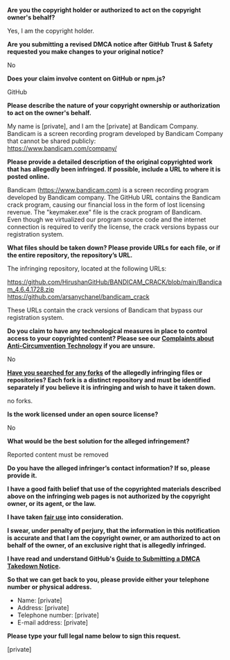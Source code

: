**Are you the copyright holder or authorized to act on the copyright owner's behalf?**

Yes, I am the copyright holder.

**Are you submitting a revised DMCA notice after GitHub Trust & Safety requested you make changes to your original notice?**

No

**Does your claim involve content on GitHub or npm.js?**

GitHub

**Please describe the nature of your copyright ownership or authorization to act on the owner's behalf.**

My name is [private], and I am the [private] at Bandicam Company.  
Bandicam is a screen recording program developed by Bandicam Company that cannot be shared publicly:  
https://www.bandicam.com/company/

**Please provide a detailed description of the original copyrighted work that has allegedly been infringed. If possible, include a URL to where it is posted online.**

Bandicam (https://www.bandicam.com) is a screen recording program developed by Bandicam company. The GitHub URL contains the Bandicam crack program, causing our financial loss in the form of lost licensing revenue. The "keymaker.exe" file is the crack program of Bandicam.  
Even though we virtualized our program source code and the internet connection is required to verify the license, the crack versions bypass our registration system.

**What files should be taken down? Please provide URLs for each file, or if the entire repository, the repository’s URL.**

The infringing repository, located at the following URLs:  

https://github.com/HirushanGitHub/BANDICAM_CRACK/blob/main/Bandicam_4.6.4.1728.zip  
https://github.com/arsanychanel/bandicam_crack

These URLs contain the crack versions of Bandicam that bypass our registration system.

**Do you claim to have any technological measures in place to control access to your copyrighted content? Please see our <a href="https://docs.github.com/articles/guide-to-submitting-a-dmca-takedown-notice#complaints-about-anti-circumvention-technology">Complaints about Anti-Circumvention Technology</a> if you are unsure.**

No

**<a href="https://docs.github.com/articles/dmca-takedown-policy#b-what-about-forks-or-whats-a-fork">Have you searched for any forks</a> of the allegedly infringing files or repositories? Each fork is a distinct repository and must be identified separately if you believe it is infringing and wish to have it taken down.**

no forks.

**Is the work licensed under an open source license?**

No

**What would be the best solution for the alleged infringement?**

Reported content must be removed

**Do you have the alleged infringer’s contact information? If so, please provide it.**

**I have a good faith belief that use of the copyrighted materials described above on the infringing web pages is not authorized by the copyright owner, or its agent, or the law.**

**I have taken <a href="https://www.lumendatabase.org/topics/22">fair use</a> into consideration.**

**I swear, under penalty of perjury, that the information in this notification is accurate and that I am the copyright owner, or am authorized to act on behalf of the owner, of an exclusive right that is allegedly infringed.**

**I have read and understand GitHub's <a href="https://docs.github.com/articles/guide-to-submitting-a-dmca-takedown-notice/">Guide to Submitting a DMCA Takedown Notice</a>.**

**So that we can get back to you, please provide either your telephone number or physical address.**

- Name: [private]  
- Address: [private]  
- Telephone number: [private]  
- E-mail address: [private]  

**Please type your full legal name below to sign this request.**

[private]  
